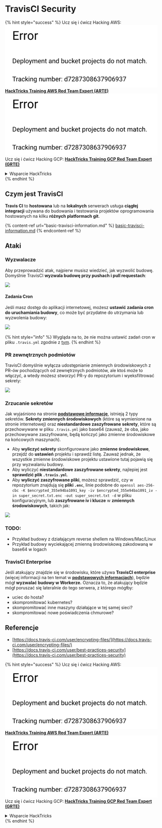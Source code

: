 # TravisCI Security

{% hint style="success" %}
Ucz się i ćwicz Hacking AWS:<img src="../../.gitbook/assets/image (1) (1).png" alt="" data-size="line">[**HackTricks Training AWS Red Team Expert (ARTE)**](https://training.hacktricks.xyz/courses/arte)<img src="../../.gitbook/assets/image (1) (1).png" alt="" data-size="line">\
Ucz się i ćwicz Hacking GCP: <img src="../../.gitbook/assets/image (2).png" alt="" data-size="line">[**HackTricks Training GCP Red Team Expert (GRTE)**<img src="../../.gitbook/assets/image (2).png" alt="" data-size="line">](https://training.hacktricks.xyz/courses/grte)

<details>

<summary>Wsparcie HackTricks</summary>

* Sprawdź [**plany subskrypcyjne**](https://github.com/sponsors/carlospolop)!
* **Dołącz do** 💬 [**grupy Discord**](https://discord.gg/hRep4RUj7f) lub [**grupy telegram**](https://t.me/peass) lub **śledź** nas na **Twitterze** 🐦 [**@hacktricks\_live**](https://twitter.com/hacktricks\_live)**.**
* **Podziel się sztuczkami hackingowymi, przesyłając PR-y do** [**HackTricks**](https://github.com/carlospolop/hacktricks) i [**HackTricks Cloud**](https://github.com/carlospolop/hacktricks-cloud) repozytoriów github.

</details>
{% endhint %}

## Czym jest TravisCI

**Travis CI** to **hostowana** lub na **lokalnych** serwerach usługa **ciągłej integracji** używana do budowania i testowania projektów oprogramowania hostowanych na kilku **różnych platformach git**.

{% content-ref url="basic-travisci-information.md" %}
[basic-travisci-information.md](basic-travisci-information.md)
{% endcontent-ref %}

## Ataki

### Wyzwalacze

Aby przeprowadzić atak, najpierw musisz wiedzieć, jak wyzwolić budowę. Domyślnie TravisCI **wyzwala budowę przy pushach i pull requestach**:

![](<../../.gitbook/assets/image (145).png>)

#### Zadania Cron

Jeśli masz dostęp do aplikacji internetowej, możesz **ustawić zadania cron do uruchamiania budowy**, co może być przydatne do utrzymania lub wyzwolenia budowy:

![](<../../.gitbook/assets/image (243).png>)

{% hint style="info" %}
Wygląda na to, że nie można ustawić zadań cron w pliku `.travis.yml` zgodnie z [tym](https://github.com/travis-ci/travis-ci/issues/9162).
{% endhint %}

### PR zewnętrznych podmiotów

TravisCI domyślnie wyłącza udostępnianie zmiennych środowiskowych z PR-ów pochodzących od zewnętrznych podmiotów, ale ktoś może to włączyć, a wtedy możesz stworzyć PR-y do repozytorium i wyeksfiltrować sekrety:

![](<../../.gitbook/assets/image (208).png>)

### Zrzucanie sekretów

Jak wyjaśniono na stronie [**podstawowe informacje**](basic-travisci-information.md), istnieją 2 typy sekretów. **Sekrety zmiennych środowiskowych** (które są wymienione na stronie internetowej) oraz **niestandardowe zaszyfrowane sekrety**, które są przechowywane w pliku `.travis.yml` jako base64 (zauważ, że oba, jako przechowywane zaszyfrowane, będą kończyć jako zmienne środowiskowe na końcowych maszynach).

* Aby **wyliczyć sekrety** skonfigurowane jako **zmienne środowiskowe**, przejdź do **ustawień** projektu i sprawdź listę. Zauważ jednak, że wszystkie zmienne środowiskowe projektu ustawione tutaj pojawią się przy wyzwalaniu budowy.
* Aby wyliczyć **niestandardowe zaszyfrowane sekrety**, najlepiej jest **sprawdzić plik `.travis.yml`**.
* Aby **wyliczyć zaszyfrowane pliki**, możesz sprawdzić, czy w repozytorium znajdują się **pliki `.enc`**, linie podobne do `openssl aes-256-cbc -K $encrypted_355e94ba1091_key -iv $encrypted_355e94ba1091_iv -in super_secret.txt.enc -out super_secret.txt -d` w pliku konfiguracyjnym, lub **zaszyfrowane iv i klucze** w **zmiennych środowiskowych**, takich jak:

![](<../../.gitbook/assets/image (81).png>)

### TODO:

* Przykład budowy z działającym reverse shellem na Windows/Mac/Linux
* Przykład budowy wyciekającej zmienną środowiskową zakodowaną w base64 w logach

### TravisCI Enterprise

Jeśli atakujący znajdzie się w środowisku, które używa **TravisCI enterprise** (więcej informacji na ten temat w [**podstawowych informacjach**](basic-travisci-information.md#travisci-enterprise)), będzie mógł **wyzwalać budowy w Workerze.** Oznacza to, że atakujący będzie mógł poruszać się lateralnie do tego serwera, z którego mógłby:

* uciec do hosta?
* skompromitować kubernetes?
* skompromitować inne maszyny działające w tej samej sieci?
* skompromitować nowe poświadczenia chmurowe?

## Referencje

* [https://docs.travis-ci.com/user/encrypting-files/](https://docs.travis-ci.com/user/encrypting-files/)
* [https://docs.travis-ci.com/user/best-practices-security](https://docs.travis-ci.com/user/best-practices-security)

{% hint style="success" %}
Ucz się i ćwicz Hacking AWS:<img src="../../.gitbook/assets/image (1) (1).png" alt="" data-size="line">[**HackTricks Training AWS Red Team Expert (ARTE)**](https://training.hacktricks.xyz/courses/arte)<img src="../../.gitbook/assets/image (1) (1).png" alt="" data-size="line">\
Ucz się i ćwicz Hacking GCP: <img src="../../.gitbook/assets/image (2).png" alt="" data-size="line">[**HackTricks Training GCP Red Team Expert (GRTE)**<img src="../../.gitbook/assets/image (2).png" alt="" data-size="line">](https://training.hacktricks.xyz/courses/grte)

<details>

<summary>Wsparcie HackTricks</summary>

* Sprawdź [**plany subskrypcyjne**](https://github.com/sponsors/carlospolop)!
* **Dołącz do** 💬 [**grupy Discord**](https://discord.gg/hRep4RUj7f) lub [**grupy telegram**](https://t.me/peass) lub **śledź** nas na **Twitterze** 🐦 [**@hacktricks\_live**](https://twitter.com/hacktricks\_live)**.**
* **Podziel się sztuczkami hackingowymi, przesyłając PR-y do** [**HackTricks**](https://github.com/carlospolop/hacktricks) i [**HackTricks Cloud**](https://github.com/carlospolop/hacktricks-cloud) repozytoriów github.

</details>
{% endhint %}
